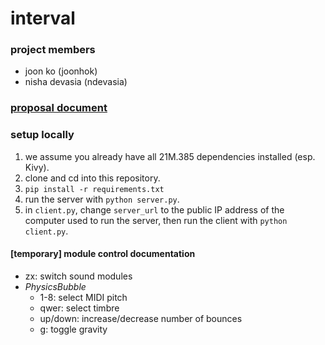 # interval

### project members
- joon ko (joonhok)
- nisha devasia (ndevasia)

### [proposal document](https://docs.google.com/document/d/1v-Yr0-7mmmqrQtp-VLZKAsVBiACLiTvRRZDyHPhV9q4/edit?usp=sharing)

### setup locally
1. we assume you already have all 21M.385 dependencies installed (esp. Kivy).
2. clone and cd into this repository.
3. `pip install -r requirements.txt`
4. run the server with `python server.py`.
5. in `client.py`, change `server_url` to the public IP address of the computer used to run the server, then run the client with `python client.py`.

#### [temporary] module control documentation

- zx: switch sound modules
- *PhysicsBubble*
  - 1-8: select MIDI pitch
  - qwer: select timbre
  - up/down: increase/decrease number of bounces
  - g: toggle gravity
